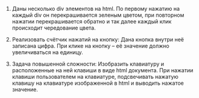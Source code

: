 ﻿1. Даны несколько div элементов на html.
По первому нажатию на каждый div 
он перекрашивается зеленым цветом, 
при повторном нажатии перекрашивается 
обратно и так далее каждый клик 
происходит чередование цвета. 

2. Реализовать счётчик нажатий на 
кнопку: Дана кнопка внутри неё 
записана цифра. При клике на 
кнопку – её значение должно 
увеличиваться на единицу.

3. Задача повышенной сложности: 
Изобразить клавиатуру и расположенные 
на ней клавиши в виде html документа. 
При нажатии клавиши пользователем 
на клавиатуре, подсвечивать нажатую 
клавишу на клавиатуре изображенной 
в html и выводить нажатое значение.

    